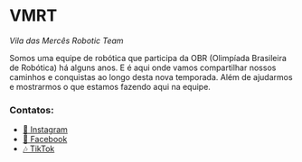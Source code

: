 # VMRT
*Vila das Mercês Robotic Team*

Somos uma equipe de robótica que participa da OBR (Olimpíada Brasileira de Robótica) há alguns anos. E é aqui onde vamos compartilhar nossos caminhos e conquistas ao longo desta nova temporada. Além de ajudarmos e mostrarmos o que estamos fazendo aqui na equipe.

### Contatos:
- [📸 Instagram](https://www.instagram.com/sesivmrt)
- [📙 Facebook](https://www.facebook.com/SESIVMRT/)
- [🎶 TikTok](https://www.tiktok.com/@sesi.vmrt)
